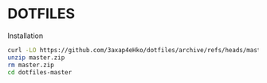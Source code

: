 # DOTFILES

Installation

```bash
curl -LO https://github.com/3axap4eHko/dotfiles/archive/refs/heads/master.zip
unzip master.zip
rm master.zip
cd dotfiles-master
```

